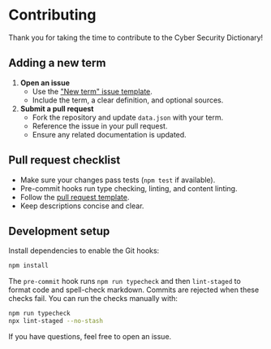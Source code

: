 # Contributing

Thank you for taking the time to contribute to the Cyber Security Dictionary!

## Adding a new term

1. **Open an issue**
   - Use the ["New term" issue template](.github/ISSUE_TEMPLATE/new-term.yml).
   - Include the term, a clear definition, and optional sources.
2. **Submit a pull request**
   - Fork the repository and update `data.json` with your term.
   - Reference the issue in your pull request.
   - Ensure any related documentation is updated.

## Pull request checklist

- Make sure your changes pass tests (`npm test` if available).
- Pre-commit hooks run type checking, linting, and content linting.
- Follow the [pull request template](.github/PULL_REQUEST_TEMPLATE.md).
- Keep descriptions concise and clear.

## Development setup

Install dependencies to enable the Git hooks:

```bash
npm install
```

The `pre-commit` hook runs `npm run typecheck` and then `lint-staged` to
format code and spell-check markdown. Commits are rejected when these checks
fail. You can run the checks manually with:

```bash
npm run typecheck
npx lint-staged --no-stash
```

If you have questions, feel free to open an issue.
